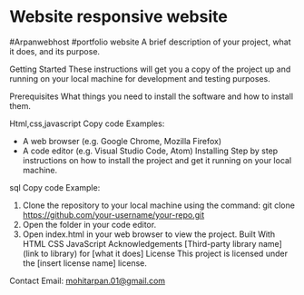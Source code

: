 # Website responsive website 

#Arpanwebhost
#portfolio website 
A brief description of your project, what it does, and its purpose.

Getting Started
These instructions will get you a copy of the project up and running on your local machine for development and testing purposes.

Prerequisites
What things you need to install the software and how to install them.

Html,css,javascript
Copy code
Examples:
- A web browser (e.g. Google Chrome, Mozilla Firefox)
- A code editor (e.g. Visual Studio Code, Atom)
Installing
Step by step instructions on how to install the project and get it running on your local machine.

sql
Copy code
Example:
1. Clone the repository to your local machine using the command: 
    git clone https://github.com/your-username/your-repo.git
2. Open the folder in your code editor.
3. Open index.html in your web browser to view the project.
Built With
HTML
CSS
JavaScript
Acknowledgements
[Third-party library name](link to library) for [what it does]
License
This project is licensed under the [insert license name] license.

Contact
Email: mohitarpan.01@gmail.com

